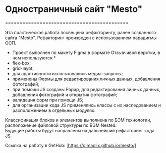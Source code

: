 # **Одностраничный сайт "Mesto"**  
=========================================== 

Эта практическая работа посвещена рефакторингу, ранее созданного сайта "Mesto". Рефакторинг произведен с использованием парадигмы ООП.  

* Проект выполнен по макету Figma в формате Отзывчивой верстки, в нем используются:*  
* flex-box;
* grid-layot;
* для адаптивности использовались медиа-запросы;
* применены Формы для редактирования личных данных, добавления фотографий;
* при помощи JS созданы Popap, для редактирования личных данных, добавления фотографий и открытия фотографий;  
* валидация форм при помощи JS;  
* для организации кода JS применялись классы с их наследованием и расположением в отдельных модулях.
  
Классификация блоков и элементов выполнена по БЭМ технологии, расположение файловой структуры по БЭМ Nested.  
Будущие работы будут направлены на дальнейший рефакторинг кода JS.

Ссылка на работу в GetHub: [https://dimaolix.github.io/mesto/]
